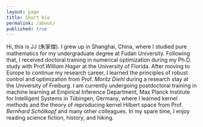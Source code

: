 ```yaml
---
layout: page
title: Short bio
permalink: /about/
published: true
---
```

Hi, this is JJ (朱家傑). I grew up in Shanghai, China, where I studied pure mathematics for my undergraduate degree at Fudan University. Following that, I received doctoral training in numerical optimization during my Ph.D. study with Prof.*William Hager* at the University of Florida. After moving to Europe to continue my research career, I learned the principles of robust control and optimization from Prof. *Moritz Diehl* during a research stay at the University of Freiburg. I am currently undergoing postdoctoral training in machine learning at Empirical Inference Department, Max Planck Institute for Intelligent Systems in Tübingen, Germany, where I learned kernel methods and the theory of reproducing kernel Hilbert space from Prof. *Bernhard Schölkopf* and many other colleagues. In my spare time, I enjoy reading science fiction, history, and hiking.

